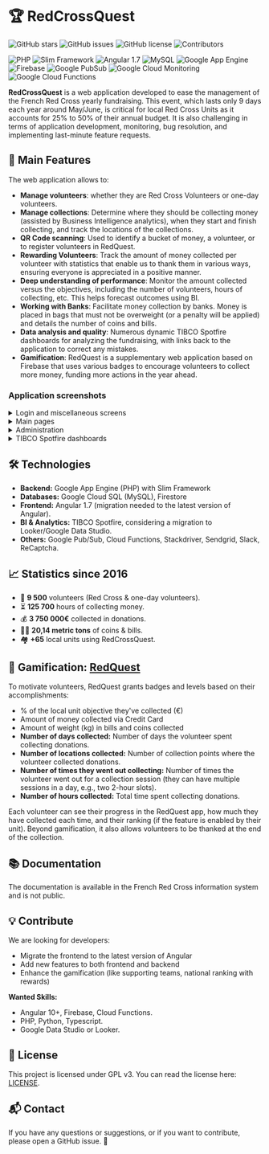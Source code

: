 # 🏆 RedCrossQuest

![GitHub stars](https://img.shields.io/github/stars/dev-mansonthomas/RedCrossQuest?style=social)
![GitHub issues](https://img.shields.io/github/issues/dev-mansonthomas/RedCrossQuest)
![GitHub license](https://img.shields.io/github/license/dev-mansonthomas/RedCrossQuest)
![Contributors](https://img.shields.io/github/contributors/dev-mansonthomas/RedCrossQuest)

![PHP](https://img.shields.io/badge/PHP-8.3-blue?logo=php)
![Slim Framework](https://img.shields.io/badge/Slim_Framework-4-green?logo=php)
![Angular 1.7](https://img.shields.io/badge/Angular-1.7-red?logo=angular)
![MySQL](https://img.shields.io/badge/MySQL-8.0-orange?logo=mysql)
![Google App Engine](https://img.shields.io/badge/Google_App_Engine-F8C200?logo=google-cloud&logoColor=white)
![Firebase](https://img.shields.io/badge/Firebase-Cloud-orange?logo=firebase)
![Google PubSub](https://img.shields.io/badge/Google_PubSub-F8C200?logo=google-cloud&logoColor=white)
![Google Cloud Monitoring](https://img.shields.io/badge/Google_Cloud_Monitoring-4285F4?logo=google-cloud&logoColor=white)
![Google Cloud Functions](https://img.shields.io/badge/Google_Cloud_Functions-4285F4?logo=google-cloud&logoColor=white)

**RedCrossQuest** is a web application developed to ease the management of the French Red Cross yearly fundraising. 
This event, which lasts only 9 days each year around May/June, is critical for local Red Cross Units as it accounts for 25% to 50% of their annual budget. 
It is also challenging in terms of application development, monitoring, bug resolution, and implementing last-minute feature requests.

## 🚀 Main Features

The web application allows to:
- **Manage volunteers**: whether they are Red Cross Volunteers or one-day volunteers.
- **Manage collections**: Determine where they should be collecting money (assisted by Business Intelligence analytics), when they start and finish collecting, and track the locations of the collections.
- **QR Code scanning**: Used to identify a bucket of money, a volunteer, or to register volunteers in RedQuest.
- **Rewarding Volunteers**: Track the amount of money collected per volunteer with statistics that enable us to thank them in various ways, ensuring everyone is appreciated in a positive manner.
- **Deep understanding of performance**: Monitor the amount collected versus the objectives, including the number of volunteers, hours of collecting, etc. This helps forecast outcomes using BI.
- **Working with Banks**: Facilitate money collection by banks. Money is placed in bags that must not be overweight (or a penalty will be applied) and details the number of coins and bills.
- **Data analysis and quality**: Numerous dynamic TIBCO Spotfire dashboards for analyzing the fundraising, with links back to the application to correct any mistakes.
- **Gamification**: RedQuest is a supplementary web application based on Firebase that uses various badges to encourage volunteers to collect more money, funding more actions in the year ahead.

### Application screenshots

<details>
    <summary>Login and miscellaneous screens</summary>
    <p>Login page</p>
    <img src="README/login/login_page.png" alt="login page"/>
    <p>Welcome page</p>
    <img src="README/login/welcome_page.png" alt="Welcome page"/>
    <p>Embedded Tutorial to setup the application for a new unit</p>
    <img src="README/login/embedded_tutorial.png" alt="Embedded Tutorial to setup the application for a new unit"/>
    <p>Support page: what to transmit, where to open a ticket, new features</p>
    <img src="README/login/support.png" alt="Support page: what to transmit, where to open a ticket, new features"/>
</details>

<details>
    <summary>Main pages</summary>
    <p>QR Code scanning to automatically fill search field without typo</p>
    <img src="README/main/scan_QR_code.png" alt="QR Code scanning to automatically fill search field without typo"/>
    <p>Once collecting is done, count the money: coins and bills</p>
    <img src="README/main/tronc_queteur_1.png" alt="Once collecting is done, count the money: coins and bills"/>
    <p>Credit Card and bank notes</p>
    <img src="README/main/tronc_queteur_2.png" alt="Credit Card and bank notes"/>
    <p>Bank money bag assignment and free notes</p>
    <img src="README/main/tronc_queteur_3.png" alt="Bank money bag assignment and free notes"/>
</details>

<details>
    <summary>Administration</summary>
    <p>Collecting location editor</p>
    <img src="README/admin/point_quete.png" alt="Collecting location editor"/>
    <p>Unit parameters editor</p>
    <img src="README/admin/ul_parameters.png" alt="Unit parameters editor"/>
    <p>Volunteer list</p>
    <img src="README/admin/volunteer_list.png" alt="Volunteer list"/>
    <p>Volunteer editor</p>
    <img src="README/admin/volunteer_editor.png" alt="Volunteer editor"/>
    <p>QR Code printing (one of the 3 ones)</p>
    <img src="README/admin/qr_code_printing.png" alt="QR Code printing (one of the 3 ones)"/>
    <p>Manual input of data before the unit uses RedCrossQuest to provide statistics references</p>
    <img src="README/admin/historic_before_using_rcq.png" alt="Manual input of data before the unit uses RedCrossQuest to provide statistics references"/>
    <p>Objectives interface</p>
    <img src="README/admin/objectifs.png" alt="Objectives interface"/>
    <p>Mailing interface that sends emails with TIBCO Spotfire displaying their accomplishments</p>
    <img src="README/admin/mailing.png" alt="Mailing interface that sends emails with TIBCO Spotfire displaying their accomplishments"/>
    <p>GDPR Export of unit data</p>
    <img src="README/admin/export_rgpd.png" alt="GDPR Export of unit data"/>
</details>

<details>
    <summary>TIBCO Spotfire dashboards</summary>
    <p>KPI over the years</p>
    <img src="README/dashboards/graph_kpi.png" alt="KPI over the years"/>
    <p>How the unit performs compared to its objective</p>
    <img src="README/dashboards/graph_objective_vs_accomplished.png" alt="How the unit performs compared to its objective"/>
    <p>How did the unit perform in the past compared to the current year</p>
    <img src="README/dashboards/graph_year_by_year.png" alt="How did the unit perform in the past compared to the current year"/>
    <p>Data quality check: spot input errors (in amount or timing) with the ability to edit the particular row that has an issue directly in the web application</p>
    <img src="README/dashboards/data_quality_control.png" alt="Data quality check: spot input errors (in amount or timing) with the ability to edit the particular row that has an issue directly in the web application"/>
</details>

## 🛠️ Technologies

- **Backend:** Google App Engine (PHP) with Slim Framework
- **Databases:** Google Cloud SQL (MySQL), Firestore
- **Frontend:** Angular 1.7 (migration needed to the latest version of Angular).
- **BI & Analytics:** TIBCO Spotfire, considering a migration to Looker/Google Data Studio.
- **Others:** Google Pub/Sub, Cloud Functions, Stackdriver, Sendgrid, Slack, ReCaptcha.

## 📈 Statistics since 2016

- 👥 **9 500** volunteers (Red Cross & one-day volunteers).
- ⏳ **125 700** hours of collecting money.
- 💰 **3 750 000€** collected in donations.
- 🏋🏽 **20,14 metric tons** of coins & bills.
- 🏘️ **+65** local units using RedCrossQuest.

## 🏅 Gamification: [RedQuest](https://github.com/dev-mansonthomas/RedQuest)

To motivate volunteers, RedQuest grants badges and levels based on their accomplishments:
- % of the local unit objective they've collected (€)
- Amount of money collected via Credit Card
- Amount of weight (kg) in bills and coins collected
- **Number of days collected:** Number of days the volunteer spent collecting donations.
- **Number of locations collected:** Number of collection points where the volunteer collected donations.
- **Number of times they went out collecting:** Number of times the volunteer went out for a collection session (they can have multiple sessions in a day, e.g., two 2-hour slots).
- **Number of hours collected:** Total time spent collecting donations.


Each volunteer can see their progress in the RedQuest app, how much they have collected each time, and their ranking (if the feature is enabled by their unit). 
Beyond gamification, it also allows volunteers to be thanked at the end of the collection.

## 📚 Documentation

The documentation is available in the French Red Cross information system and is not public.

## 💡 Contribute

We are looking for developers:
- Migrate the frontend to the latest version of Angular
- Add new features to both frontend and backend
- Enhance the gamification (like supporting teams, national ranking with rewards)

**Wanted Skills:**
- Angular 10+, Firebase, Cloud Functions.
- PHP, Python, Typescript.
- Google Data Studio or Looker.

## 📝 License

This project is licensed under GPL v3. You can read the license here: [LICENSE](LICENSE).

## 📬 Contact

If you have any questions or suggestions, or if you want to contribute, please open a GitHub issue. 🙂
